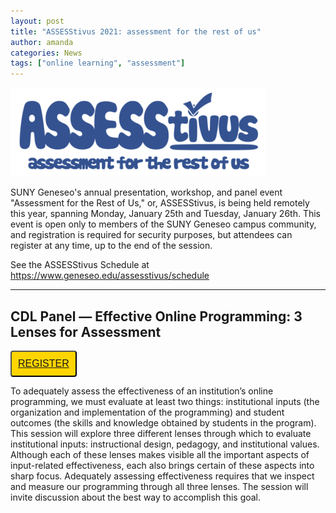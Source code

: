 ```yaml
---
layout: post
title: "ASSESStivus 2021: assessment for the rest of us"
author: amanda
categories: News
tags: ["online learning", "assessment"]
---
```


![CDL banner logo](/images/assesstivus-logo.png)

<span class="drop">S</span>UNY Geneseo's annual presentation, workshop, and panel event "Assessment for the Rest of Us," or, ASSESStivus, is being held remotely this year, spanning Monday, January 25th and Tuesday, January 26th. This event is open only to members of the SUNY Geneseo campus community, and registration is required for security purposes, but attendees can register at any time, up to the end of the session.

<!--more-->

See the ASSESStivus Schedule at https://www.geneseo.edu/assesstivus/schedule

---

## CDL Panel — Effective Online Programming: 3 Lenses for Assessment

<button style="background-color: #FFD500; color: white; padding: 10px; font-family: 'PT Sans', Helvetica, sans-serif; font-size: 12pt; border-radius: 4px;" name="button"><a href="https://geneseo.zoom.us/meeting/register/tJEucO2vrj0uGdVmXuA_9lppLU2jFfzzrUD1">REGISTER</a></button>

To adequately assess the effectiveness of an institution’s online programming, we must evaluate at least two things: institutional inputs (the organization and implementation of the programming) and student outcomes (the skills and knowledge obtained by students in the program). This session will explore three different lenses through which to evaluate institutional inputs: instructional design, pedagogy, and institutional values. Although each of these lenses makes visible all the important aspects of input-related effectiveness, each also brings certain of these aspects into sharp focus. Adequately assessing effectiveness requires that we inspect and measure our programming through all three lenses. The session will invite discussion about the best way to accomplish this goal.

